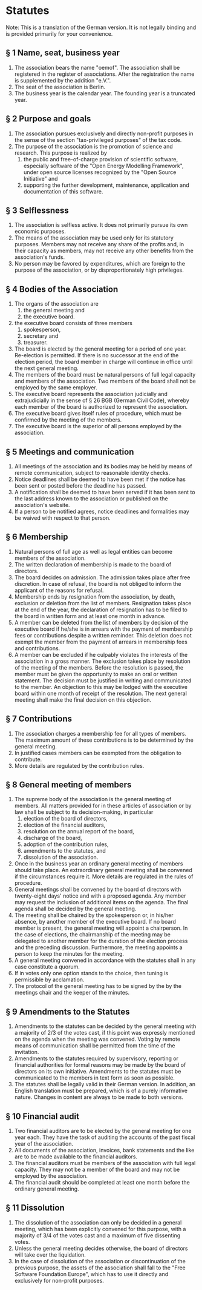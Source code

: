 # Statutes

Note: This is a translation of the German version.
It is not legally binding and is provided primarily for your convenience. 


## § 1 Name, seat, business year

1. The association bears the name "oemof".
   The association shall be registered in the register of associations.
   After the registration the name is supplemented by the addition "e.V.".
2. The seat of the association is Berlin.
3. The business year is the calendar year.
   The founding year is a truncated year.


## § 2 Purpose and goals

1. The association pursues exclusively and directly non-profit purposes in the sense of the section "tax-privileged purposes" of the tax code.
2. The purpose of the association is the promotion of science and research.
    This purpose is realized by
    1. the public and free-of-charge provision of scientific software,
         especially software of the "Open Energy Modelling Framework",
         under open source licenses recognized by the "Open Source Initiative" and
    2. supporting the further development, maintenance, application and documentation of this software.


## § 3 Selflessness

1. The association is selfless active. It does not primarily pursue its own economic purposes.
2. The means of the association may be used only for its statutory purposes.
    Members may not receive any share of the profits and, in their capacity as members, may not receive any other benefits from the association's funds.
3. No person may be favored by expenditures, which are foreign to the purpose of the association, or by disproportionately high privileges.


## § 4 Bodies of the Association

1. The organs of the association are
    1. the general meeting and
    2. the executive board.
2. the executive board consists of three members
    1. spokesperson,
    2. secretary and
    3. treasurer.
3. The board is elected by the general meeting for a period of one year. Re-election is permitted. If there is no successor at the end of the election period, the board member in charge will continue in office until the next general meeting.
4. The members of the board must be natural persons of full legal capacity and members of the association.
    Two members of the board shall not be employed by the same employer.
5. The executive board represents the association judicially and extrajudicially in the sense of § 26 BGB (German Civil Code),
    whereby each member of the board is authorized to represent the association.
6. The executive board gives itself rules of procedure, which must be confirmed by the meeting of the members.
7. The executive board is the superior of all persons employed by the association.


## § 5 Meetings and communication

1. All meetings of the association and its bodies may be held by means of remote communication, subject to reasonable identity checks.
2. Notice deadlines shall be deemed to have been met if the notice has been sent or posted before the deadline has passed.
3. A notification shall be deemed to have been served if it has been sent to the last address known to the association or published on the association's website.
4. If a person to be notified agrees, notice deadlines and formalities may be waived with respect to that person.


## § 6 Membership

1. Natural persons of full age as well as legal entities can become members of the association.
2. The written declaration of membership is made to the board of directors.
3. The board decides on admission. The admission takes place after free discretion.
    In case of refusal, the board is not obliged to inform the applicant of the reasons for refusal.
4. Membership ends by resignation from the association, by death, exclusion or deletion from the list of members.
    Resignation takes place at the end of the year,
    the declaration of resignation has to be filed to the board in written form and at least one month in advance.
5. A member can be deleted from the list of members by decision of the executive board if he/she is in arrears with the payment of membership fees or contributions despite a written reminder.
    This deletion does not exempt the member from the payment of arrears in membership fees and contributions.
6. A member can be excluded if he culpably violates the interests of the association in a gross manner. The exclusion takes place by resolution of the meeting of the members. Before the resolution is passed, the member must be given the opportunity to make an oral or written statement. The decision must be justified in writing and communicated to the member. An objection to this may be lodged with the executive board within one month of receipt of the resolution. The next general meeting shall make the final decision on this objection.


## § 7 Contributions

1. The association charges a membership fee for all types of members.
    The maximum amount of these contributions is to be determined by the general meeting.
2. In justified cases members can be exempted from the obligation to contribute.
3. More details are regulated by the contribution rules.

## § 8 General meeting of members

1. The supreme body of the association is the general meeting of members.
    All matters provided for in these articles of association or by law shall be subject to its decision-making,
    in particular
    1. election of the board of directors,
    2. election of the financial auditors,
    3. resolution on the annual report of the board,
    4. discharge of the board,
    5. adoption of the contribution rules,
    6. amendments to the statutes, and
    7. dissolution of the association.
2. Once in the business year an ordinary general meeting of members should take place.
    An extraordinary general meeting shall be convened
    if the circumstances require it. More details are regulated in the rules of procedure.
3. General meetings shall be convened by the board of directors with twenty-eight days' notice and with a proposed agenda.
    Any member may request the inclusion of additional items on the agenda.
    The final agenda shall be decided by the general meeting.
4. The meeting shall be chaired by the spokesperson or, in his/her absence, by another member of the executive board.
    If no board member is present, the general meeting will appoint a chairperson.
    In the case of elections, the chairmanship of the meeting may be delegated to another member for the duration of the election process and the preceding discussion.
    Furthermore, the meeting appoints a person to keep the minutes for the meeting.
5. A general meeting convened in accordance with the statutes shall in any case constitute a quorum.
6. If in votes only one option stands to the choice, then tuning is permissible by acclamation.
7. The protocol of the general meeting has to be signed by the by the meetings chair and the keeper of the minutes.


## § 9 Amendments to the Statutes

1. Amendments to the statutes can be decided by the general meeting with a majority of 2/3 of the votes cast,
    if this point was expressly mentioned on the agenda when the meeting was convened.
    Voting by remote means of communication shall be permitted from the time of the invitation.
2. Amendments to the statutes required by supervisory, reporting or financial authorities for formal reasons may be made by the board of directors on its own initiative.
    Amendments to the statutes must be communicated to the members in text form as soon as possible.
3. The statutes shall be legally valid in their German version.
    In addition, an English translation must be prepared,
    which is of a purely informative nature.
    Changes in content are always to be made to both versions.


## § 10 Financial audit

1. Two financial auditors are to be elected by the general meeting for one year each.
    They have the task of auditing the accounts of the past fiscal year of the association.
2. All documents of the association, invoices, bank statements and the like are to be made available to the financial auditors.
3. The financial auditors must be members of the association with full legal capacity.
    They may not be a member of the board and may not be employed by the association.
4. The financial audit should be completed at least one month before the ordinary general meeting.


## § 11 Dissolution

1. The dissolution of the association can only be decided in a general meeting,
    which has been explicitly convened for this purpose,
    with a majority of 3/4 of the votes cast and a maximum of five dissenting votes.
2. Unless the general meeting decides otherwise, the board of directors will take over the liquidation.
3. In the case of dissolution of the association or discontinuation of the previous purpose, the assets of the association shall fall to the "Free Software Foundation Europe",
    which has to use it directly and exclusively for non-profit purposes.

